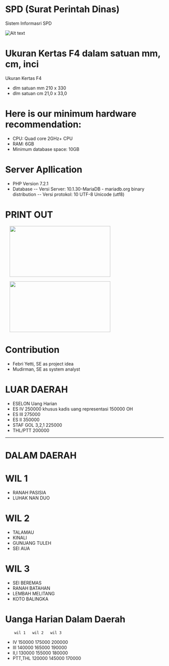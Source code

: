 # SPD (Surat Perintah Dinas) 
Sistem Informasri SPD

![Alt text](https://1.bp.blogspot.com/-ihRY-Z9QMM8/Xay3C50S4RI/AAAAAAAAL6Q/G35QySNCudUvtEKD0U1d0OJPNc0gDReaQCLcBGAsYHQ/s320/Screenshot_1.jpge)

# Ukuran Kertas F4 dalam satuan mm, cm, inci
Ukuran Kertas	F4 
- dlm satuan mm 210 x 330	
- dlm satuan cm 21,0 x 33,0 

# Here is our minimum hardware recommendation:
- CPU: Quad core 2GHz+ CPU
- RAM: 6GB
- Minimum database space: 10GB

# Server Apllication
- PHP Version 7.2.1
- Database 
-- Versi Server: 10.1.30-MariaDB - mariadb.org binary distribution
-- Versi protokol: 10 UTF-8 Unicode (utf8)

# PRINT OUT
<a href="https://1.bp.blogspot.com/-iJxHGV0B-eg/Xay3C70XAUI/AAAAAAAAL6U/jnR7i7FeJ3wNbIXvRx6B_VtLdMl_nUurwCLcBGAsYHQ/s1600/Screenshot_2.jpg" imageanchor="1" style="margin-left: 1em; margin-right: 1em;"><img border="0" data-original-height="688" data-original-width="1365" height="161" src="https://1.bp.blogspot.com/-iJxHGV0B-eg/Xay3C70XAUI/AAAAAAAAL6U/jnR7i7FeJ3wNbIXvRx6B_VtLdMl_nUurwCLcBGAsYHQ/s320/Screenshot_2.jpg" width="320" /></a>

<a href="https://1.bp.blogspot.com/-GysSkfc_8I0/Xay3C0zvxXI/AAAAAAAAL6M/V-WYKf3Zp4AFEZCKLhh2_1MtN4BJyKNFQCLcBGAsYHQ/s1600/Screenshot_3.jpg" imageanchor="1" style="margin-left: 1em; margin-right: 1em;"><img border="0" data-original-height="687" data-original-width="1365" height="161" src="https://1.bp.blogspot.com/-GysSkfc_8I0/Xay3C0zvxXI/AAAAAAAAL6M/V-WYKf3Zp4AFEZCKLhh2_1MtN4BJyKNFQCLcBGAsYHQ/s320/Screenshot_3.jpg" width="320" /></a>

# Contribution
- Febri Yetti, SE as project idea
- Mudirman, SE as system analyst 

# LUAR DAERAH
- ESELON	 Uang Harian			
- ES IV		 250000		khusus kadis uang representasi 150000 OH
- ES III	 275000		
- ES II		 350000		
- STAF GOL 3,2,1 225000		
- THL/PTT	 200000
- ---------------
				
				
				
# DALAM DAERAH 
# WIL 1	
- RANAH PASISIA 
- LUHAK NAN DUO
# WIL 2	
- TALAMAU
- KINALI
- GUNUANG TULEH
- SEI AUA
# WIL 3	
- SEI BEREMAS
- RANAH BATAHAN
- LEMBAH MELITANG
- KOTO BALINGKA


# Uanga Harian Dalam Daerah
		wil 1	wil 2	wil 3
- IV		150000	175000	200000	
- III		140000	165000	190000	
- II,I		130000	155000	180000	
- PTT,THL	120000	145000	170000	
				

